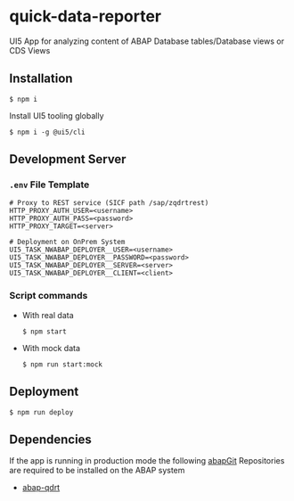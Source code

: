 # quick-data-reporter

UI5 App for analyzing content of ABAP Database tables/Database views or CDS Views

## Installation
```
$ npm i
```
Install UI5 tooling globally
```
$ npm i -g @ui5/cli
```

## Development Server
### `.env` File Template
```env
# Proxy to REST service (SICF path /sap/zqdrtrest)
HTTP_PROXY_AUTH_USER=<username>
HTTP_PROXY_AUTH_PASS=<password>
HTTP_PROXY_TARGET=<server>

# Deployment on OnPrem System
UI5_TASK_NWABAP_DEPLOYER__USER=<username>
UI5_TASK_NWABAP_DEPLOYER__PASSWORD=<password>
UI5_TASK_NWABAP_DEPLOYER__SERVER=<server>
UI5_TASK_NWABAP_DEPLOYER__CLIENT=<client>
```

### Script commands
- With real data   
  ```
  $ npm start
  ```
- With mock data  
  ```
  $ npm run start:mock
  ```

## Deployment
```
$ npm run deploy
```

## Dependencies
If the app is running in production mode the following [abapGit](https://github.com/abapGit/abapGit) Repositories are required to be installed on the ABAP system 

- [abap-qdrt](https://github.com/stockbal/abap-qdrt)
